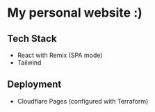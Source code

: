 # My personal website :)

## Tech Stack
- React with Remix (SPA mode)
- Tailwind

## Deployment
- Cloudflare Pages (configured with Terraform)